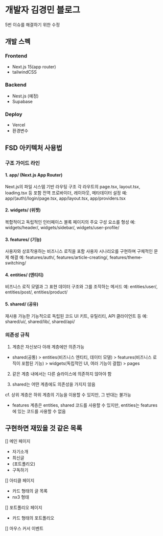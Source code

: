 # 개발자 김경민 블로그

5번 이슈를 해결하기 위한 수정

## 개발 스펙

### Frontend

- Next.js 15(app router)
- tailwindCSS

### Backend

- Nest.js (예정)
- Supabase

### Deploy

- Vercel
- 환경변수

## FSD 아키텍처 사용법

### 구조 가이드 라인

#### 1. app/ (Next.js App Router)

Next.js의 파일 시스템 기반 라우팅 구조
각 라우트의 page.tsx, layout.tsx, loading.tsx 등 포함
전역 프로바이더, 레이아웃, 메타데이터 설정
예: app/(auth)/login/page.tsx, app/layout.tsx, app/providers.tsx

#### 2. widgets/ (위젯)

복합적이고 독립적인 인터페이스 블록
페이지의 주요 구성 요소를 형성
예: widgets/header/, widgets/sidebar/, widgets/user-profile/

#### 3. features/ (기능)

사용자와 상호작용하는 비즈니스 로직을 포함
사용자 시나리오를 구현하며 구체적인 문제 해결
예: features/auth/, features/article-creating/, features/theme-switching/

#### 4. entities/ (엔티티)

비즈니스 로직 모델과 그 표현
데이터 구조와 그를 조작하는 메서드
예: entities/user/, entities/post/, entities/product/

#### 5. shared/ (공유)

재사용 가능한 기능적으로 독립된 코드
UI 키트, 유틸리티, API 클라이언트 등
예: shared/ui/, shared/lib/, shared/api/

### 의존성 규칙

1. 계층은 자신보다 아래 계층에만 의존가능

- shared(공통) > entities(비즈니스 엔티티, 데이터 모델) > features(비즈니스 로직이 포함된 기능) > widgets(독립적인 UI, 여러 기능이 결합) > pages

2. 같은 계층 내에서는 다른 슬라이스에 의존하지 않아야 함

3. shared는 어떤 계층에도 의존성을 가지지 않음

cf. 상위 계층은 하위 계층의 기능을 이용할 수 있지만, 그 반대는 불가능

- features 계층은 entities, shared 코드를 사용할 수 있지만, entities는 features에 있는 코드를 사용할 수 없음

## 구현하면 재밌을 것 같은 목록

[] 메인 페이지

- 자기소개
- 최신글
- (포트폴리오)
- 구독하기

[] 아티클 페이지

- 카드 형태의 글 목록
- nx3 형태

[] 포트폴리오 페이지

- 카드 형태의 포트폴리오

[] 마우스 커서 이벤트
